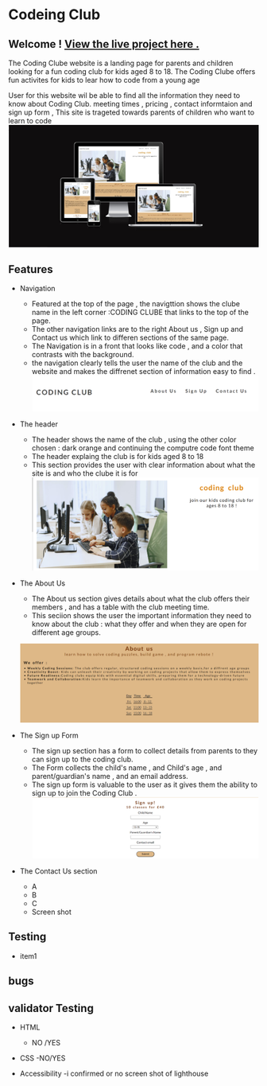 # Codeing Club

## Welcome ! [View the live project here .](https://akramalex.github.io/Portfolio1/)

The Coding Clube website is a landing page for parents and children looking for a fun coding club for kids aged 8 to 18. 
The Coding Clube offers fun activites for kids to lear how to code from a young age 


User for this website wil be able to find all the information they need to know about Coding Club.
meeting times , pricing , contact informtaion and sign up form , This site is trageted towards parents of children who want to learn to code 
![](assets/images/sc1-1.jpg)

## Features

  * Navigation
      - Featured at the top of the page , the navigttion shows the clube name in the left corner :CODING CLUBE that 
  links to the top of the page.
      - The other navigation links are to the right About us , Sign up and Contact us which link to differen sections of the same page.
     -  The Navigation is in a front that looks like code , and a color that contrasts with the background.
     -  the navigation clearly tells the user the name of the club and the website and makes the diffrenet section of information easy to find .
  ![](assets/images/sc1-2.jpg )

     

* The header 

  * The header shows the name of the club , using the other color chosen : dark orange and continuing the computre code font theme
  * The header explaing the club is for kids aged 8 to 18
  * This section provides the user with clear information about what the site is and who the clube it is for 
  ![](assets/images/sc1-3.png)

* The About Us 

    - The About us section gives details about what the club offers their members , and has a table with the club meeting time.
    - This seciion shows the user the important information they need to know  about the club : what they offer and when they are open for different age groups.
  
  ![](assets/images/sc1-4.png)

*  The Sign up Form 
     - The sign up section has a form to collect details from parents to they can sign up to the coding club.
     - The Form collects the child's name , and Child's age , and parent/guardian's name , and an email address.
     - The sign up form is valuable to the user as it gives them the ability to sign up to join the Coding Club .
     ![](assets/images/sc1-5.png)


* The Contact Us section
    - A
    - B
    - C
    - Screen shot





## Testing 
 * item1


## bugs


## validator Testing
 * HTML
      - NO /YES

* CSS 
    -NO/YES

* Accessibility 
      -i confirmed or no
screen shot of lighthouse